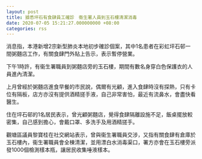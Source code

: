 ```yaml
---
layout: post
title: 據悉坪石有食肆員工確診　衞生署人員到玉石樓清潔消毒
date: 2020-07-05 15:21:27.000000000 +08:00
categories: rss
---
```


消息指，本港新增2宗新型肺炎本地初步確診個案，其中1名患者在彩虹坪石邨一間粥麵店工作，有關食肆門外貼上告示，表示暫停營業。

下午1時許，有衞生署職員到粥麵店旁的玉石樓，期間有數名身穿白色保護衣的人員進內清潔。

上月曾經於粥麵店進食早餐的市民說，偶爾有光顧，進入食肆時沒有探熱，只有卡位有隔板，店方亦沒有提供酒精搓手液，自己非常害怕，最近有流鼻水，會盡快看醫生。

住在坪石邨的1名居民表示，曾光顧粥麵店，覺得食肆隔離設施不足，飯桌擺放較密集，自己感到擔心，會戴口罩、多洗手及用酒精搓手。

觀塘區議員黎寶桂在社交網站表示，曾與衞生署職員交涉，又指有關食肆有倉庫於玉石樓內，衞生署職員會全棟清潔，並用漂白水消毒渠口，署方亦會在玉石樓旁派發1000個檢測樣本瓶，讓居民收集唾液樣本。

